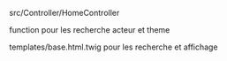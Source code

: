 
src/Controller/HomeController

function pour les recherche acteur et theme 


templates/base.html.twig 
pour les recherche et affichage